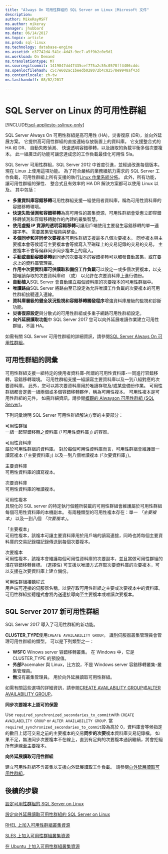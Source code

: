 ```yaml
---
title: "Always On 可用性群組的 SQL Server on Linux |Microsoft 文件"
description: 
author: MikeRayMSFT
ms.author: mikeray
manager: jhubbard
ms.date: 06/14/2017
ms.topic: article
ms.prod: sql-linux
ms.technology: database-engine
ms.assetid: e37742d4-541c-4d43-9ec7-a5f9b2c0e5d1
ms.workload: On Demand
ms.translationtype: MT
ms.sourcegitcommit: 1419847dd47435cef775a2c55c0578ff4406cddc
ms.openlocfilehash: c5c7e602ac1beedb028072b4c82578e9948af43d
ms.contentlocale: zh-tw
ms.lasthandoff: 08/02/2017

---
```

# <a name="availability-groups-for-sql-server-on-linux"></a>SQL Server on Linux 的可用性群組

[!INCLUDE[tsql-appliesto-sslinux-only](../includes/tsql-appliesto-sslinux-only.md)]

SQL Server Always On 可用性群組是高可用性 (HA)，災害復原 (DR)，並向外延展方案。 它提供高可用性群組的直接連結存放裝置上的資料庫。 它支援整合式的 HA 和 DR、 自動失敗偵測、 快速透明容錯移轉，以及讀取的負載平衡多個次要複本。 此一組廣泛的功能可讓您達成您的工作負載最佳化可用性 Sla。

SQL Server 可用性群組，SQL Server 2012 中首度引進，並經過改進每個版本。 現在 Linux 上使用這項功能。 為了符合嚴格的業務續航力需求的 SQL Server 工作負載，可用性群組上所有支援的執行[Linux 作業系統分佈](sql-server-linux-release-notes.md)。 此外，所有功能，讓可用性群組的彈性、 整合式且有效率的 HA DR 解決方案都可以使用 Linux 以及。 其中包括： 

- **多重資料庫容錯移轉**可用性群組支援一組使用者資料庫，稱為可用性資料庫的容錯移轉環境。
- **快速失敗偵測和容錯移轉**為高可用性的叢集資源，可用性群組會受惠立即容錯移轉偵測和容錯移轉動作的內建的叢集智慧。
- **使用虛擬 IP 資源的透明容錯移轉**可讓用戶端使用主要發生容錯移轉的單一連接字串。 需要叢集管理員與整合。
- **多個同步和非同步次要複本**可用性群組支援最多八個次要複本。 同步複本與主要複本會等候認可主要複本會等候寫入至磁碟上的交易記錄的交易的交易。 主要複本不會等候非同步同步複本上的寫入。  
- **手動或自動容錯移轉**到同步的次要複本的容錯移轉可以觸發自動叢集，或在要求上的資料庫管理員。
- **作用中次要資料庫可供讀取和備份工作負載**可以設定一或多個次要複本，以支援唯讀存取的次要資料庫和 （或） 以允許在次要資料庫上進行備份。
- **自動植入**SQL Server 會自動建立每個資料庫的次要複本的可用性群組中。
- **唯讀路由**SQL Server 將路由至已設定為允許唯讀工作負載的次要複本的可用性群組接聽連入連線。 
- **資料庫層級的健全狀況監視和容錯移轉觸發程序**增強資料庫層級的監視和診斷功能。 
- **災害復原設定**與分散式的可用性群組或多重子網路可用性群組設定。 
- **向外延展讀取功能**中 SQL Server 2017 您可以向外延展唯讀作業建立可用性群組，不論 HA。 


如需有關 SQL Server 可用性群組的詳細資訊，請參閱[SQL Server Always On 可用性群組](http://msdn.microsoft.com/library/hh510230.aspx)。

## <a name="availability-group-terminology"></a>可用性群組的詞彙

可用性群組支援一組特定的使用者資料庫-所謂的可用性資料庫-一同進行容錯移轉，容錯移轉環境。 可用性群組支援一組讀寫主要資料庫以及一到八組對應的次要資料庫。 此外，您可以將次要資料庫用於唯讀存取及/或某些備份作業。 可用性群組都會定義一組兩個或多個容錯移轉夥伴，稱為可用性複本。 可用性複本是可用性群組的元件。 如需詳細資訊，請參閱[概觀的 Alwayson 可用性群組 (SQL Server)](http://msdn.microsoft.com/library/ff877884.aspx)。

下列詞彙說明 SQL Server 可用性群組解決方案的主要部分：

 可用性群組  
 一組一起容錯移轉之資料庫 (「可用性資料庫」) 的容器。  
  
 可用性資料庫  
 屬於可用性群組的資料庫。 對於每個可用性資料庫而言，可用性群組會維護單一讀寫複本 (「主要資料庫」) 以及一到八個唯讀複本 (「次要資料庫」)。  
  
 主要資料庫  
 可用性資料庫的讀寫複本。  
  
 次要資料庫  
 可用性資料庫的唯讀複本。  
  
 可用性複本  
 具現化的 SQL server 的特定執行個體所裝載的可用性群組會維護屬於可用性群組每個可用性資料庫的本機副本。 有兩種類型的可用性複本存在：單一 *「主要複本」* 以及一到八個 *「次要複本」*。  
  
 「主要複本」  
 可用性複本，該複本可讓主要資料庫用於用戶端的讀寫連接，同時也將每個主要資料庫的交易記錄檔記錄傳送到每個次要複本。  
  
 次要複本  
 可用性複本，該複本會維護每個可用性資料庫的次要副本，並且當做可用性群組的潛在容錯移轉目標。 (選擇性) 可支援以唯讀方式存取次要資料庫的次要複本，可以支援在次要資料庫上建立備份。  
  
 可用性群組接聽程式  
 用戶端可連接的伺服器名稱，以便存取可用性群組之主要或次要複本中的資料庫。 可用性群組接聽程式會將內送連接導向至主要複本或唯讀次要複本。  


## <a name="new-in-sql-server-2017-for-availability-groups"></a>SQL Server 2017 新可用性群組

SQL Server 2017 導入了可用性群組的新功能。

**CLUSTER_TYPE**使用`CREATE AVAILABILITY GROUP`。 識別伺服器叢集管理員會管理可用性群組的類型。 可以是下列類型之一：

   - **WSFC** Winows server 容錯移轉叢集。 在 Windows 中，它是 CLUSTER_TYPE 的預設值。
   - **外部**Pacemaker 與 Linux，比方說，不是 Windows server 容錯移轉叢集-叢集管理員。
   - **無**沒有叢集管理員。 用於向外延展讀取可用性群組。

如需有關這些選項的詳細資訊，請參閱[CREATE AVAILABILITY GROUP](http://msdn.microsoft.com/library/ff878399.aspx)或[ALTER AVAILABILITY GROUP](http://msdn.microsoft.com/library/ff878601.aspx)。

**同步次要複本上認可的保證**

Use `required_synchronized_secondaries_to_commit`with `CREATE AVAILABILITY GROUP` or `ALTER AVAILABILITY GROUP`. 當`required_synchronized_secondaries_to_commit`設為高於 0，資料庫會等候指定的數目上認可交易之前的主要複本的交易**同步的次要**複本資料庫交易記錄檔。 如果不足，無法同步次要複本不在線上，直到有足夠的次要複本通訊繼續，將會拒絕所有連線至主要複本。

**向外延展讀取可用性群組**

建立可用性群組不含叢集以支援向外延展讀取工作負載。 請參閱[向外延展讀取可用性群組](../database-engine/availability-groups/windows/read-scale-availability-groups.md)。

## <a name="next-steps"></a>後續的步驟

[設定可用性群組的 SQL Server on Linux](sql-server-linux-availability-group-configure-ha.md)

[設定向外延展讀取可用性群組的 SQL Server on Linux](sql-server-linux-availability-group-configure-rs.md)

[RHEL 上加入可用性群組叢集資源](sql-server-linux-availability-group-cluster-rhel.md)

[SLES 上加入可用性群組叢集資源](sql-server-linux-availability-group-cluster-sles.md)

[在 Ubuntu 上加入可用性群組叢集資源](sql-server-linux-availability-group-cluster-ubuntu.md)

